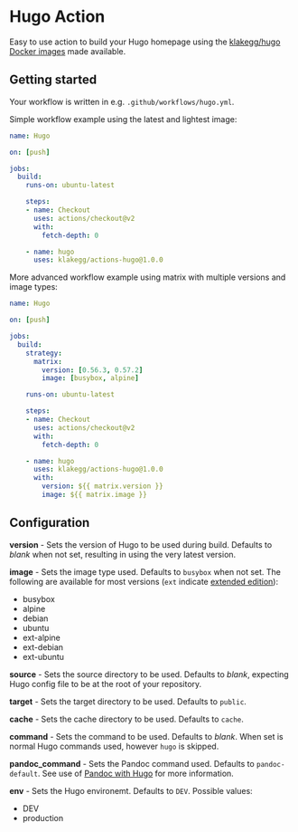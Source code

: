 # Hugo Action

Easy to use action to build your Hugo homepage using the [klakegg/hugo Docker images](https://hub.docker.com/r/klakegg/hugo) made available.


## Getting started

Your workflow is written in e.g. `.github/workflows/hugo.yml`.

Simple workflow example using the latest and lightest image:

```yaml
name: Hugo

on: [push]

jobs:
  build:
    runs-on: ubuntu-latest

    steps:
    - name: Checkout
      uses: actions/checkout@v2
      with:
        fetch-depth: 0

    - name: hugo
      uses: klakegg/actions-hugo@1.0.0
```

More advanced workflow example using matrix with multiple versions and image types:

```yaml
name: Hugo

on: [push]

jobs:
  build:
    strategy:
      matrix:
        version: [0.56.3, 0.57.2]
        image: [busybox, alpine]

    runs-on: ubuntu-latest

    steps:
    - name: Checkout
      uses: actions/checkout@v2
      with:
        fetch-depth: 0

    - name: hugo
      uses: klakegg/actions-hugo@1.0.0
      with:
        version: ${{ matrix.version }}
        image: ${{ matrix.image }}
```


## Configuration

**version** - Sets the version of Hugo to be used during build. Defaults to *blank* when not set, resulting in using the very latest version.

**image** - Sets the image type used. Defaults to `busybox` when not set. The following are available for most versions (`ext` indicate [extended edition](https://github.com/klakegg/docker-hugo/blob/master/README.md#hugo-extended-edition)):

* busybox
* alpine
* debian
* ubuntu
* ext-alpine
* ext-debian
* ext-ubuntu

**source** - Sets the source directory to be used. Defaults to *blank*, expecting Hugo config file to be at the root of your repository.

**target** - Sets the target directory to be used. Defaults to `public`.

**cache** - Sets the cache directory to be used. Defaults to `cache`.

**command** - Sets the command to be used. Defaults to *blank*. When set is normal Hugo commands used, however `hugo` is skipped.

**pandoc_command** - Sets the Pandoc command used. Defaults to `pandoc-default`. See use of [Pandoc with Hugo](https://github.com/klakegg/docker-hugo#using-pandoc) for more information.

**env** - Sets the Hugo environemt. Defaults to `DEV`. Possible values:

* DEV
* production
